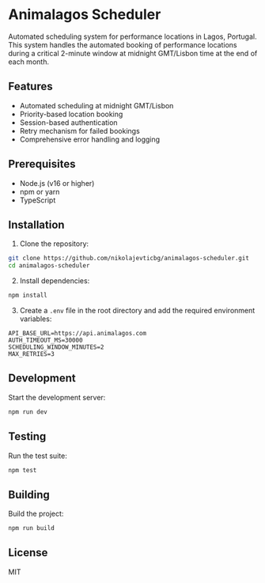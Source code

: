 # Animalagos Scheduler

Automated scheduling system for performance locations in Lagos, Portugal. This system handles the automated booking of performance locations during a critical 2-minute window at midnight GMT/Lisbon time at the end of each month.

## Features

- Automated scheduling at midnight GMT/Lisbon
- Priority-based location booking
- Session-based authentication
- Retry mechanism for failed bookings
- Comprehensive error handling and logging

## Prerequisites

- Node.js (v16 or higher)
- npm or yarn
- TypeScript

## Installation

1. Clone the repository:
```bash
git clone https://github.com/nikolajevticbg/animalagos-scheduler.git
cd animalagos-scheduler
```

2. Install dependencies:
```bash
npm install
```

3. Create a `.env` file in the root directory and add the required environment variables:
```env
API_BASE_URL=https://api.animalagos.com
AUTH_TIMEOUT_MS=30000
SCHEDULING_WINDOW_MINUTES=2
MAX_RETRIES=3
```

## Development

Start the development server:
```bash
npm run dev
```

## Testing

Run the test suite:
```bash
npm test
```

## Building

Build the project:
```bash
npm run build
```

## License

MIT 